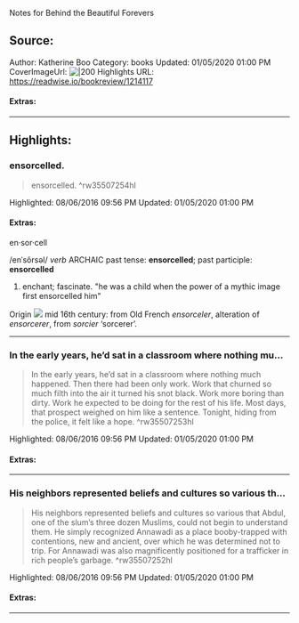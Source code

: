 Notes for Behind the Beautiful Forevers

## Source:
Author: Katherine Boo
Category: books
Updated: 01/05/2020 01:00 PM
CoverImageUrl: 
![|200](https://images-na.ssl-images-amazon.com/images/I/51yTdArOTaL._SL200_.jpg)
Highlights URL: https://readwise.io/bookreview/1214117


#### Extras:




 
-----
 ## Highlights:

### ensorcelled.
>ensorcelled. ^rw35507254hl


Highlighted: 08/06/2016 09:56 PM
Updated: 01/05/2020 01:00 PM


#### Extras:

  

en·sor·cell

/enˈsôrsəl/
_verb_
ARCHAIC
past tense: **ensorcelled**; past participle: **ensorcelled**
1.  enchant; fascinate.
    "he was a child when the power of a mythic image first ensorcelled him"

Origin
![](https://ssl.gstatic.com/onebox/dictionary/etymology/en/desktop/690a908e38e1580df9865fd92ebc6be00a5eb00f45c56f2eb0fc928b89c59644.png)
mid 16th century: from Old French _ensorceler_, alteration of _ensorcerer_, from _sorcier_ ‘sorcerer’.






------

### In the early years, he’d sat in a classroom where nothing mu...
>In the early years, he’d sat in a classroom where nothing much happened. Then there had been only work. Work that churned so much filth into the air it turned his snot black. Work more boring than dirty. Work he expected to be doing for the rest of his life. Most days, that prospect weighed on him like a sentence. Tonight, hiding from the police, it felt like a hope. ^rw35507253hl


Highlighted: 08/06/2016 09:56 PM
Updated: 01/05/2020 01:00 PM


#### Extras:





------

### His neighbors represented beliefs and cultures so various th...
>His neighbors represented beliefs and cultures so various that Abdul, one of the slum’s three dozen Muslims, could not begin to understand them. He simply recognized Annawadi as a place booby-trapped with contentions, new and ancient, over which he was determined not to trip. For Annawadi was also magnificently positioned for a trafficker in rich people’s garbage. ^rw35507252hl


Highlighted: 08/06/2016 09:56 PM
Updated: 01/05/2020 01:00 PM


#### Extras:





------

